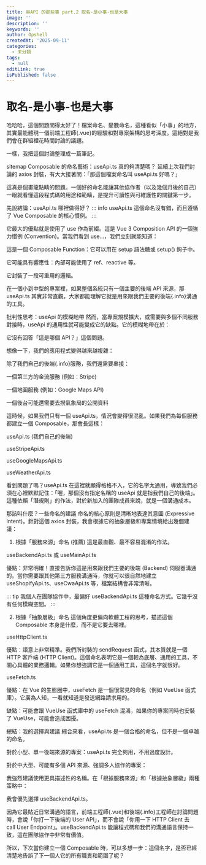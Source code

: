 ```yaml
---
title: 串API 的那些事 part.2 取名-是小事-也是大事
image: ''
description: ''
keywords: ''
author: Opshell
createdAt: '2025-09-11'
categories:
  - 未分類
tags:
  - null
editLink: true
isPublished: false
---
```

# 取名-是小事-也是大事
哈哈哈，這個問題問得太好了！檔案命名、變數命名，這種看似「小事」的地方，其實最能體現一個前端工程師{.vue}的經驗和對專案架構的思考深度。這絕對是我們會在群組裡花時間討論的議題。

一樣，我把這個討論整理成一篇筆記。

sitemap
Composable 的命名藝術：useApi.ts 真的夠清楚嗎？
延續上次我們討論的 axios 封裝，有大大接著問：「那這個檔案命名叫 useApi.ts 好嗎？」

這真是個畫龍點睛的問題。一個好的命名能讓其他協作者（以及幾個月後的自己）一眼就看懂這段程式碼的用途和範疇，是提升可讀性與可維護性的關鍵第一步。

先說結論：useApi.ts 哪裡做得好？
::: info
useApi.ts 這個命名沒有錯，而且遵循了 Vue Composable 的核心慣例。
:::

它最大的優點就是使用了 use 作為前綴。這是 Vue 3 Composition API 的一個強力慣例 (Convention)。當我們看到 use...，我們立刻就能知道：

這是一個 Composable Function：它可以用在 setup 語法糖或 setup() 鉤子中。

它可能具有響應性：內部可能使用了 ref、reactive 等。

它封裝了一段可重用的邏輯。

在一個小到中型的專案裡，如果整個系統只有一個主要的後端 API 來源，那 useApi.ts 其實非常直觀，大家都能理解它就是用來跟我們主要的後端{.info}溝通的工具。

批判性思考：useApi 的模糊地帶
然而，當專案規模擴大，或需要與多個不同服務對接時，useApi 的通用性就可能變成它的缺點。它的模糊地帶在於：

它沒有回答「這是哪個 API？」這個問題。

想像一下，我們的應用程式變得越來越複雜：

除了我們自己的後端{.info}服務，我們還需要串接：

一個第三方的金流服務 (例如：Stripe)

一個地圖服務 (例如：Google Maps API)

一個後台可能還需要去撈氣象局的公開資料

這時候，如果我們只有一個 useApi.ts，情況會變得很混亂。如果我們為每個服務都建立一個 Composable，那會長這樣：

useApi.ts (我們自己的後端)

useStripeApi.ts

useGoogleMapsApi.ts

useWeatherApi.ts

看到問題了嗎？useApi.ts 在這裡就顯得格格不入，它的名字太通用，導致我們必須在心裡默默記住：「喔，那個沒有指定名稱的 useApi 就是指我們自己的後端」。這種依賴「潛規則」的作法，對於新加入的團隊成員來說，就是一個溝通成本。

那該叫什麼？一些命名的建議
命名的核心原則是清晰地表達其意圖 (Expressive Intent)。針對這個 axios 封裝，我會根據它的抽象層級和專案情境給出幾個建議：

1. 根據「服務來源」命名 (推薦)
這是最直觀、最不容易混淆的作法。

useBackendApi.ts 或 useMainApi.ts

優點：非常明確！直接告訴你這是用來跟我們主要的後端 (Backend) 伺服器溝通的。當你需要跟其他第三方服務溝通時，你就可以很自然地建立 useShopifyApi.ts、useCwaApi.ts 等，檔案結構會非常清晰。

::: tip
我個人在團隊協作中，最偏好 useBackendApi.ts 這種命名方式。它幾乎沒有任何模糊空間。
:::

2. 根據「抽象層級」命名
這個角度更偏向軟體工程的思考，描述這個 Composable 本身是什麼，而不是它要去哪裡。

useHttpClient.ts

優點：語意上非常精準。我們所封裝的 sendRequest 函式，其本質就是一個 HTTP 客戶端 (HTTP Client)。這個命名表明它是一個較為底層、通用的工具，不關心具體的業務邏輯。如果你想強調它是一個通用工具，這個名字就很好。

useFetch.ts

優點：在 Vue 的生態圈中，useFetch 是一個很常見的命名（例如 VueUse 函式庫）。它廣為人知，一看就知道是發送網路請求用的。

缺點：可能會跟 VueUse 函式庫中的 useFetch 混淆，如果你的專案同時也安裝了 VueUse，可能會造成困擾。

總結：我的選擇與建議
綜合來看，useApi.ts 是一個合格的命名，但不是一個卓越的命名。

對於小型、單一後端來源的專案：useApi.ts 完全夠用，不用過度設計。

對於中大型、可能有多個 API 來源、強調多人協作的專案：

我強烈建議使用更具描述性的名稱。在「根據服務來源」和「根據抽象層級」兩種策略中：

我會優先選擇 useBackendApi.ts。

因為它最貼近日常溝通的語言，前端工程師{.vue}和後端{.info}工程師在討論問題時，會說「你打一下後端的 User API」，而不會說「你用一下 HTTP Client 去 call User Endpoint」。useBackendApi.ts 能讓程式碼和我們的溝通語言保持一致，這在團隊協作中非常有價值。

所以，下次當你建立一個 Composable 時，可以多想一步：這個名字，是否已經清楚地告訴了下一個人它的所有職責和範圍了呢？
